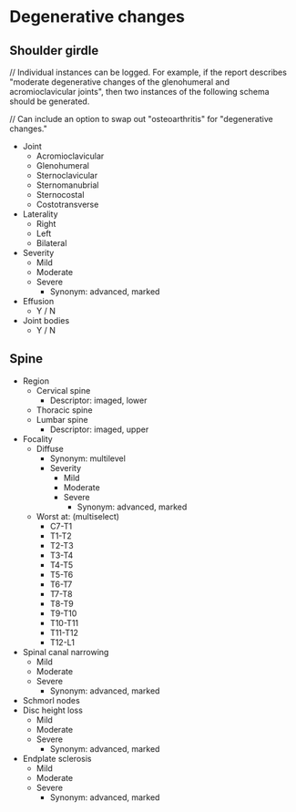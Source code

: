 # Degenerative changes

## Shoulder girdle

// Individual instances can be logged. For example, if the report describes "moderate degenerative changes of the glenohumeral and acromioclavicular joints", then two instances of the following schema should be generated.

// Can include an option to swap out "osteoarthritis" for "degenerative changes."

- Joint
  - Acromioclavicular
  - Glenohumeral
  - Sternoclavicular
  - Sternomanubrial
  - Sternocostal
  - Costotransverse
- Laterality
  - Right
  - Left
  - Bilateral
- Severity
  - Mild
  - Moderate
  - Severe
    - Synonym: advanced, marked
- Effusion
  - Y / N
- Joint bodies
  - Y / N

## Spine

- Region <!--Lower cervical and upper lumbar spine may be within the field of view-->
  - Cervical spine
    - Descriptor: imaged, lower
  - Thoracic spine
  - Lumbar spine
    - Descriptor: imaged, upper
- Focality <!--This allows us to encompass focal observations of degenerative changes as well as more broad statements like "mild multilevel degenerative changes of the thoracic spine.-->
  - Diffuse
    - Synonym: multilevel
    - Severity
      - Mild
      - Moderate
      - Severe
        - Synonym: advanced, marked
  - Worst at: (multiselect)
    - C7-T1
    - T1-T2
    - T2-T3
    - T3-T4
    - T4-T5
    - T5-T6
    - T6-T7
    - T7-T8
    - T8-T9
    - T9-T10
    - T10-T11
    - T11-T12
    - T12-L1
- Spinal canal narrowing
  - Mild
  - Moderate
  - Severe
    - Synonym: advanced, marked
- Schmorl nodes
- Disc height loss <!--Severity of these findigns may either be reported as individual observations, or if a report says "moderate disc height loss and endplate degenerative changes," then severity would be logged as "moderate" for both findings.-->
  - Mild
  - Moderate
  - Severe
    - Synonym: advanced, marked
- Endplate sclerosis
  - Mild
  - Moderate
  - Severe
    - Synonym: advanced, marked

